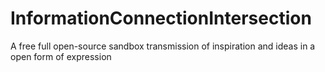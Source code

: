# InformationConnectionIntersection
A free full open-source sandbox transmission of inspiration and ideas in a open form of expression
